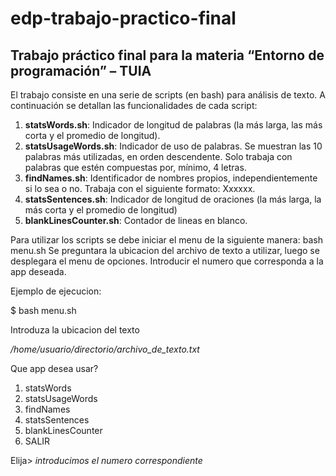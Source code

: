 # edp-trabajo-practico-final

## **Trabajo práctico final para la materia “Entorno de programación” – TUIA**

El trabajo consiste en una serie de scripts (en bash) para análisis de texto. A continuación se detallan las funcionalidades de cada script:

1. **statsWords.sh**: Indicador de longitud de palabras (la más larga, las más corta y el promedio de longitud).
2. **statsUsageWords.sh**: Indicador de uso de palabras. Se muestran las 10 palabras más utilizadas, en orden descendente. Solo trabaja con palabras que estén compuestas por, mínimo, 4 letras.
3. **findNames.sh**: Identificador de nombres propios, independientemente si lo sea o no. Trabaja con el siguiente formato: Xxxxxx.
4. **statsSentences.sh**: Indicador de longitud de oraciones (la más larga, la más corta y el promedio de longitud)
5. **blankLinesCounter.sh**: Contador de lineas en blanco.

Para utilizar los scripts se debe iniciar el menu de la siguiente manera:
bash menu.sh
Se preguntara la ubicacion del archivo de texto a utilizar, luego se desplegara el menu de opciones. Introducir el numero que corresponda a la app deseada.

Ejemplo de ejecucion:

$ bash menu.sh

Introduza la ubicacion del texto

*/home/usuario/directorio/archivo_de_texto.txt*

Que app desea usar?
1) statsWords
2) statsUsageWords
3) findNames
4) statsSentences
5) blankLinesCounter
6) SALIR

Elija> *introducimos el numero correspondiente*

